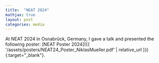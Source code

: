 ```yaml
---
title:  "NEAT 2024"
mathjax: true
layout: post
categories: media
---
```


At NEAT 2024 in Osnabrück, Germany, I gave a talk and presented the following poster: [NEAT Poster 2024]({{ '/assets/posters/NEAT24_Poster_NiklasMueller.pdf' | relative_url }}){:target="_blank"}.

